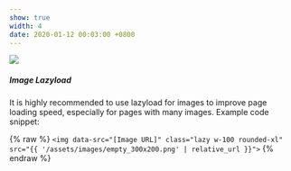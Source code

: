 ```yaml
---
show: true
width: 4
date: 2020-01-12 00:03:00 +0800
---
```

<div>
  <img data-src="{{ 'assets/images/covers/cover1.jpg' | relative_url }}" class="img-fluid rounded-xl" src="{{ '/assets/images/empty_300x200.png' | relative_url }}"

  <div class="card-img-overlay" style="overflow: scroll; background: rgb(255,255,255,0.8)">
    <h5 class="card-title">Image Lazyload</h5>
    <p class="card-text">
      It is highly recommended to use lazyload for images to improve page loading speed, especially for pages with many images.
      Example code snippet:
    </p>
    <p class="card-text">
      {% raw %}
      <code>&lt;img data-src=&quot;[Image URL]&quot; class=&quot;lazy w-100 rounded-xl&quot; src=&quot;{{ '/assets/images/empty_300x200.png' | relative_url }}&quot;&gt;</code>
      {% endraw %}
    </p>
  </div>
</div>
